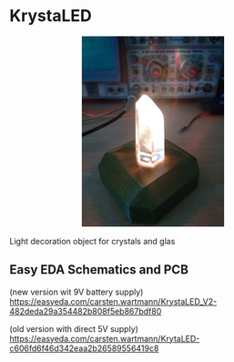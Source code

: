 # KrystaLED

<p align="center">
  <img src="https://raw.githubusercontent.com/callimero/KrystaLED/master/Images/KrystaLED.jpg" width="250"/>
</p>


Light decoration object for crystals and glas

## Easy EDA Schematics and PCB

(new version wit 9V battery supply)
https://easyeda.com/carsten.wartmann/KrystaLED_V2-482deda29a354482b808f5eb867bdf80

(old version with direct 5V supply)
https://easyeda.com/carsten.wartmann/KrytaLED-c606fd6f46d342eaa2b26589556419c8
